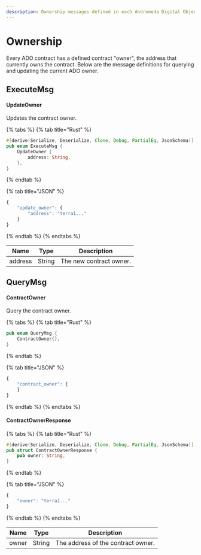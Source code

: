 ```yaml
---
description: Ownership messages defined in each Andromeda Digital Object
---
```


# Ownership

Every ADO contract has a defined contract "owner", the address that currently owns the contract. Below are the message definitions for querying and updating the current ADO owner.

## ExecuteMsg

#### UpdateOwner

Updates the contract owner.

{% tabs %}
{% tab title="Rust" %}
```rust
#[derive(Serialize, Deserialize, Clone, Debug, PartialEq, JsonSchema)]
pub enum ExecuteMsg {
    UpdateOwner {
        address: String,
    },
}
```
{% endtab %}

{% tab title="JSON" %}
```javascript
{
    "update_owner": {
        "address": "terra1..."
    }
}
```
{% endtab %}
{% endtabs %}

| Name    | Type   | Description             |
| ------- | ------ | ----------------------- |
| address | String | The new contract owner. |

## QueryMsg

#### ContractOwner

Query the contract owner.

{% tabs %}
{% tab title="Rust" %}
```rust
pub enum QueryMsg {
    ContractOwner{},
}
```
{% endtab %}

{% tab title="JSON" %}
```javascript
{
    "contract_owner": {
    }
}
```
{% endtab %}
{% endtabs %}

#### ContractOwnerResponse

{% tabs %}
{% tab title="Rust" %}
```rust
#[derive(Serialize, Deserialize, Clone, Debug, PartialEq, JsonSchema)]
pub struct ContractOwnerResponse {
    pub owner: String,
}
```
{% endtab %}

{% tab title="JSON" %}
```javascript
{
    "owner": "terra1..."
}
```
{% endtab %}
{% endtabs %}

| Name  | Type   | Description                        |
| ----- | ------ | ---------------------------------- |
| owner | String | The address of the contract owner. |
